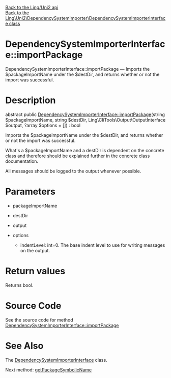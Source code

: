 [Back to the Ling/Uni2 api](https://github.com/lingtalfi/Uni2/blob/master/doc/api/Ling/Uni2.md)<br>
[Back to the Ling\Uni2\DependencySystemImporter\DependencySystemImporterInterface class](https://github.com/lingtalfi/Uni2/blob/master/doc/api/Ling/Uni2/DependencySystemImporter/DependencySystemImporterInterface.md)


DependencySystemImporterInterface::importPackage
================



DependencySystemImporterInterface::importPackage — Imports the $packageImportName under the $destDir, and returns whether or not the import was successful.




Description
================


abstract public [DependencySystemImporterInterface::importPackage](https://github.com/lingtalfi/Uni2/blob/master/doc/api/Ling/Uni2/DependencySystemImporter/DependencySystemImporterInterface/importPackage.md)(string $packageImportName, string $destDir, Ling\CliTools\Output\OutputInterface $output, ?array $options = []) : bool




Imports the $packageImportName under the $destDir, and returns whether or not the import was successful.

What's a $packageImportName and a destDir is dependent on the concrete class and therefore should be explained
further in the concrete class documentation.

All messages should be logged to the output whenever possible.




Parameters
================


- packageImportName

    

- destDir

    

- output

    

- options

    - indentLevel: int=0. The base indent level to use for writing messages on the output.


Return values
================

Returns bool.








Source Code
===========
See the source code for method [DependencySystemImporterInterface::importPackage](https://github.com/lingtalfi/Uni2/blob/master/DependencySystemImporter/DependencySystemImporterInterface.php#L39-L39)


See Also
================

The [DependencySystemImporterInterface](https://github.com/lingtalfi/Uni2/blob/master/doc/api/Ling/Uni2/DependencySystemImporter/DependencySystemImporterInterface.md) class.

Next method: [getPackageSymbolicName](https://github.com/lingtalfi/Uni2/blob/master/doc/api/Ling/Uni2/DependencySystemImporter/DependencySystemImporterInterface/getPackageSymbolicName.md)<br>

